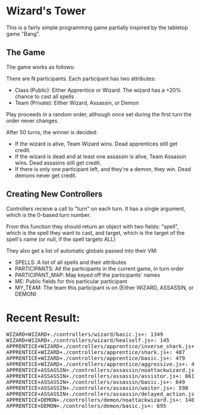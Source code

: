 # Wizard's Tower
This is a fairly simple programming game partially inspired by the tabletop game "Bang".

## The Game
The game works as follows:

There are N participants. Each participant has two attributes:

* Class (Public): Either Apprentice or Wizard. The wizard has a +20% chance to cast all spells
* Team (Private): Either Wizard, Assassin, or Demon

Play proceeds in a random order, although once set during the first turn the order never changes.

After 50 turns, the winner is decided:

* If the wizard is alive, Team Wizard wins. Dead apprentices still get credit.
* If the wizard is dead and at least one assassin is alive, Team Assassin wins. Dead assasins still get credit.
* If there is only one participant left, and they're a demon, they win. Dead demons never get credit.

## Creating New Controllers
Controllers receive a call to "turn" on each turn. It has a single argument, which is the 0-based turn number.

From this function they should return an object with two fields: "spell", which is the spell they want to cast, and target, which is the target of the spell's name (or null, if the spell targets ALL)

They also get a list of automatic globals passed into their VM:

* SPELLS: A list of all spells and their attributes
* PARTICIPANTS: All the participants in the current game, in turn order
* PARTICIPANT_MAP: Map keyed off the participants' names
* ME: Public fields for this particular participant
* MY_TEAM: The team this participant is on (Either WIZARD, ASSASSIN, or DEMON)

# Recent Result:
<pre>
WIZARD+WIZARD+./controllers/wizard/basic.js+: 1349
WIZARD+WIZARD+./controllers/wizard/healself.js+: 145
APPRENTICE+WIZARD+./controllers/apprentice/inverse_shark.js+: 497
APPRENTICE+WIZARD+./controllers/apprentice/shark.js+: 487
APPRENTICE+WIZARD+./controllers/apprentice/basic.js+: 479
APPRENTICE+WIZARD+./controllers/apprentice/aggressive.js+: 452
APPRENTICE+ASSASSIN+./controllers/assassin/noattackwizard.js+: 889
APPRENTICE+ASSASSIN+./controllers/assassin/assistor.js+: 661
APPRENTICE+ASSASSIN+./controllers/assassin/basic.js+: 649
APPRENTICE+ASSASSIN+./controllers/assassin/waiter.js+: 590
APPRENTICE+ASSASSIN+./controllers/assassin/delayed_action.js+: 479
APPRENTICE+DEMON+./controllers/demon/noattackwizard.js+: 1400
APPRENTICE+DEMON+./controllers/demon/basic.js+: 695
</pre>